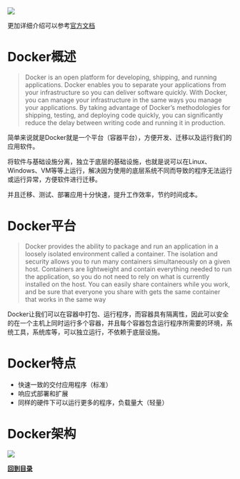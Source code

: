 <img  src= "https://gitee.com/wwinter117/pictures/raw/master/comments/pic_002.png"/>


更加详细介绍可以参考[官方文档](https://docs.docker.com/get-started/overview/)

# Docker概述

>Docker is an open platform for developing, shipping, and running applications. Docker enables you to separate your applications from your infrastructure so you can deliver software quickly. With Docker, you can manage your infrastructure in the same ways you manage your applications. By taking advantage of Docker’s methodologies for shipping, testing, and deploying code quickly, you can significantly reduce the delay between writing code and running it in production.

简单来说就是Docker就是一个平台（容器平台），方便开发、迁移以及运行我们的应用软件。

将软件与基础设施分离，独立于底层的基础设施，也就是说可以在Linux、Windows、VM等等上运行，解决因为使用的底层系统不同而导致的程序无法运行或运行异常，方便软件进行迁移。

并且迁移、测试、部署应用十分快速，提升工作效率，节约时间成本。

# Docker平台

>Docker provides the ability to package and run an application in a loosely isolated environment called a container. The isolation and security allows you to run many containers simultaneously on a given host. Containers are lightweight and contain everything needed to run the application, so you do not need to rely on what is currently installed on the host. You can easily share containers while you work, and be sure that everyone you share with gets the same container that works in the same way

Docker让我们可以在容器中打包、运行程序，而容器具有隔离性，因此可以安全的在一个主机上同时运行多个容器，并且每个容器包含运行程序所需要的环境，系统工具，系统库等，可以独立运行，不依赖于底层设施。



# Docker特点

- 快速一致的交付应用程序（标准）
- 响应式部署和扩展
- 同样的硬件下可以运行更多的程序，负载量大（轻量）

# Docker架构

<img src="https://gitee.com/wwinter117/pictures/raw/master/comments/Docker-Architecture.png"/>




**[回到目录](../../README.md)**
